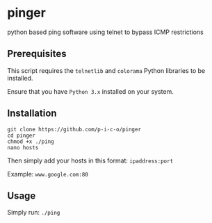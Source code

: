 # pinger
python based ping software using telnet to bypass ICMP restrictions

## Prerequisites
This script requires the `telnetlib` and `colorama` Python libraries to be installed.

Ensure that you have `Python 3.x` installed on your system.

## Installation
```
git clone https://github.com/p-i-c-o/pinger
cd pinger
chmod +x ./ping
nano hosts
```
Then simply add your hosts in this format: `ipaddress:port`

Example: `www.google.com:80`

## Usage
Simply run:
`./ping`

